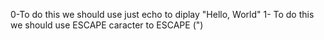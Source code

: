 0-To do this we should use just echo to diplay "Hello, World"
1- To do this we should use ESCAPE caracter to ESCAPE (")
